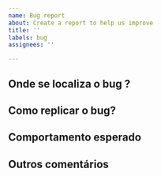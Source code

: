 ```yaml
---
name: Bug report
about: Create a report to help us improve
title: ''
labels: bug
assignees: ''

---
```


## Onde se localiza o bug ?
<!-- Ex. Na caixa de bate-papo do Supervisor, na página de perfil da conversa, na tela de dois fatores -->

## Como replicar o bug?
<!-- Por favor, seja o mais específico possível. Use travessões (-) ou números (1.) para criar uma lista de etapas -->


## Comportamento esperado
<!-- O que é suposto acontecer? -->

## Outros comentários
